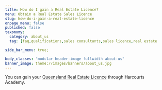 ```yaml
---
title: How do I gain a Real Estate Licence?
menu: Obtain a Real Estate Sales Licence
slug: how-do-i-gain-a-real-estate-licence
onpage_menu: false
published: false
taxonomy:
  category: about_us
  tag: [faq,qualifications,sales consultants,sales licence,real estate licence,sales]

side_bar_menu: true;

body_classes: "modular header-image fullwidth about-us"
banner_image: theme://images/banners/about_us.jpg
---
```


You can gain your [Queensland Real Estate Licence](/get-qualified/queensland/queensland-real-estate-licence) through Harcourts Academy.
